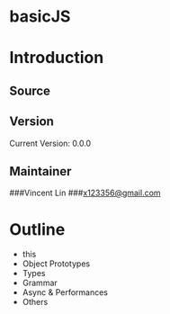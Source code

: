 # basicJS
# Introduction

## Source

## Version
Current Version: 0.0.0

## Maintainer
###Vincent Lin
###x123356@gmail.com

# Outline
- this
- Object Prototypes
- Types
- Grammar
- Async & Performances
- Others